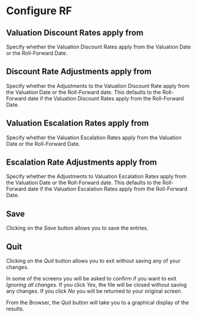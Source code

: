 # Configure RF



## Valuation Discount Rates apply from

Specify whether the Valuation Discount Rates apply from the Valuation Date or the Roll-Forward Date.

## Discount Rate Adjustments apply from

Specify whether the Adjustments to the Valuation Discount Rate apply from the Valuation Date or the Roll-Forward date.
This defaults to the Roll-Forward date if the Valuation Discount Rates apply from the Roll-Forward Date.

## Valuation Escalation Rates apply from

Specify whether the Valuation Escalation Rates apply from the Valuation Date or the Roll-Forward Date.

## Escalation Rate Adjustments apply from

Specify whether the Adjustments to Valuation Escalation Rates apply from the Valuation Date or the Roll-Forward date.
This defaults to the Roll-Forward date if the Valuation Escalation Rates apply from the Roll-Forward Date.

## Save

Clicking on the _Save_ button allows you to save the entries.

## Quit

Clicking on the _Quit_ button allows you to exit without saving any of
your changes.

In some of the screens you will be asked to confirm if you want to exit
_Ignoring all changes_. If you click _Yes_, the file will be closed
without saving any changes. If you click _No_ you will be returned to your
original screen.

From the Browser, the _Quit_ button will take you to a graphical display
of the results.